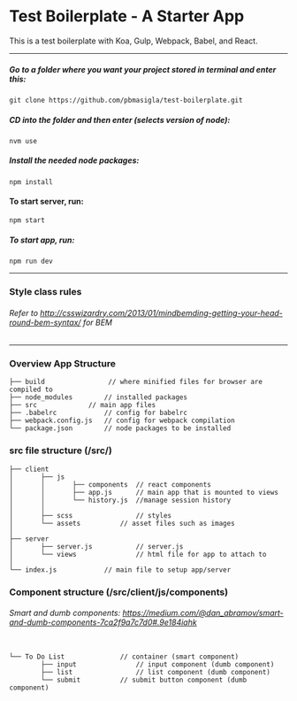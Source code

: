 # Test Boilerplate - A Starter App

This is a test boilerplate with Koa, Gulp, Webpack, Babel, and React.

----------

##### Go to a folder where you want your project stored in terminal and enter this:
```
git clone https://github.com/pbmasigla/test-boilerplate.git
```


##### CD into the folder and then enter (selects version of node):
```
nvm use
```


##### Install the needed node packages:
```
npm install
```

#### To start server, run:
```
npm start
```

##### To start app, run:
```
npm run dev
```

----------

### Style class rules
###### Refer to http://csswizardry.com/2013/01/mindbemding-getting-your-head-round-bem-syntax/ for BEM

----------

### Overview App Structure
```
├── build		         // where minified files for browser are compiled to
├── node_modules		// installed packages
├── src				// main app files
├── .babelrc	        // config for babelrc
├── webpack.config.js	// config for webpack compilation
└── package.json		// node packages to be installed
```

### src file structure (/src/)
```
├── client
│		├── js
│		│		├── components	// react components
│		│		├── app.js 		// main app that is mounted to views
│		│		└── history.js 	//manage session history
│		│
│		├── scss				// styles
│		└── assets			// asset files such as images
│
├── server
│		├── server.js			// server.js
│		└── views				// html file for app to attach to
│
└── index.js			// main file to setup app/server
```

### Component structure (/src/client/js/components)
###### Smart and dumb components: https://medium.com/@dan_abramov/smart-and-dumb-components-7ca2f9a7c7d0#.9e184iahk
```

└── To Do List				// container (smart component)
		├── input				// input component (dumb component)
		├── list				// list component (dumb component)
		└── submit			// submit button component (dumb component)

```
